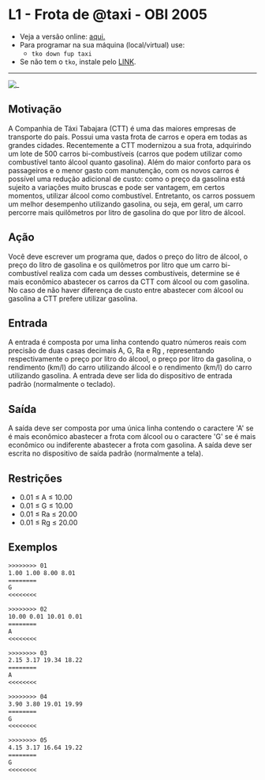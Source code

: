# L1 - Frota de @taxi - OBI 2005

- Veja a versão online: [aqui.](https://github.com/qxcodefup/arcade/blob/master/base/taxi/Readme.md)
- Para programar na sua máquina (local/virtual) use:
  - `tko down fup taxi`
- Se não tem o `tko`, instale pelo [LINK](https://github.com/senapk/tko#tko).

---

![_](https://raw.githubusercontent.com/qxcodefup/arcade/master/base/taxi/cover.jpg)

## Motivação

A Companhia de Táxi Tabajara (CTT) é uma das maiores empresas de transporte do país. Possui uma vasta frota de carros e opera em todas as grandes cidades. Recentemente a CTT modernizou a sua frota, adquirindo um lote de 500 carros bi-combustíveis (carros que podem utilizar como combustível tanto álcool quanto gasolina). Além do maior conforto para os passageiros e o menor gasto com manutenção, com os novos carros é possível uma redução adicional de custo: como o preço da gasolina está sujeito a variações muito bruscas e pode ser vantagem, em certos momentos, utilizar álcool como combustível. Entretanto, os carros possuem um melhor desempenho utilizando gasolina, ou seja, em geral, um carro percorre mais quilômetros por litro de gasolina do que por litro de álcool.  
  
## Ação

Você deve escrever um programa que, dados o preço do litro de álcool, o preço do litro de gasolina e os quilômetros por litro que um carro bi-combustível realiza com cada um desses combustíveis, determine se é mais econômico abastecer os carros da CTT com álcool ou com gasolina. No caso de não haver diferença de custo entre abastecer com álcool ou gasolina a CTT prefere utilizar gasolina.  
  
## Entrada

A entrada é composta por uma linha contendo quatro números reais com precisão de duas casas decimais A, G, Ra e Rg , representando respectivamente o preço por litro do álcool, o preço por litro da gasolina, o rendimento (km/l) do carro utilizando álcool e o rendimento (km/l) do carro utilizando gasolina. A entrada deve ser lida do dispositivo de entrada padrão (normalmente o teclado).  
  
## Saída

A saída deve ser composta por uma única linha contendo o caractere 'A' se é mais econômico abastecer a frota com álcool ou o caractere 'G' se é mais econômico ou indiferente abastecer a frota com gasolina. A saída deve ser escrita no dispositivo de saída padrão (normalmente a tela).  
  
## Restrições

- 0.01 ≤ A ≤ 10.00  
- 0.01 ≤ G ≤ 10.00  
- 0.01 ≤ Ra ≤ 20.00  
- 0.01 ≤ Rg ≤ 20.00

## Exemplos

``` txt
>>>>>>>> 01
1.00 1.00 8.00 8.01
========
G
<<<<<<<<

>>>>>>>> 02
10.00 0.01 10.01 0.01
========
A
<<<<<<<<

>>>>>>>> 03
2.15 3.17 19.34 18.22
========
A
<<<<<<<<

>>>>>>>> 04
3.90 3.80 19.01 19.99
========
G
<<<<<<<<

>>>>>>>> 05
4.15 3.17 16.64 19.22
========
G
<<<<<<<<
```
